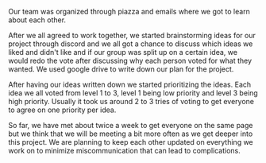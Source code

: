Our team was organized through piazza and emails where we got to learn about each other. 

After we all agreed to work together, we started brainstorming ideas for our project through discord and we all got a chance to discuss which ideas we liked and didn't like and if our group was split up on a certain idea, we would redo the vote after discussing why each person voted for what they wanted. We used google drive to write down our plan for the project. 

After having our ideas written down we started prioritizing the ideas. Each idea we all voted from level 1 to 3, level 1 being low priority and level 3 being high priority. Usually it took us around 2 to 3 tries of voting to get everyone to agree on one priority per idea. 

So far, we have met about twice a week to get everyone on the same page but we think that we will be meeting a bit more often as we get deeper into this project. We are planning to keep each other updated on everything we work on to minimize miscommunication that can lead to complications.